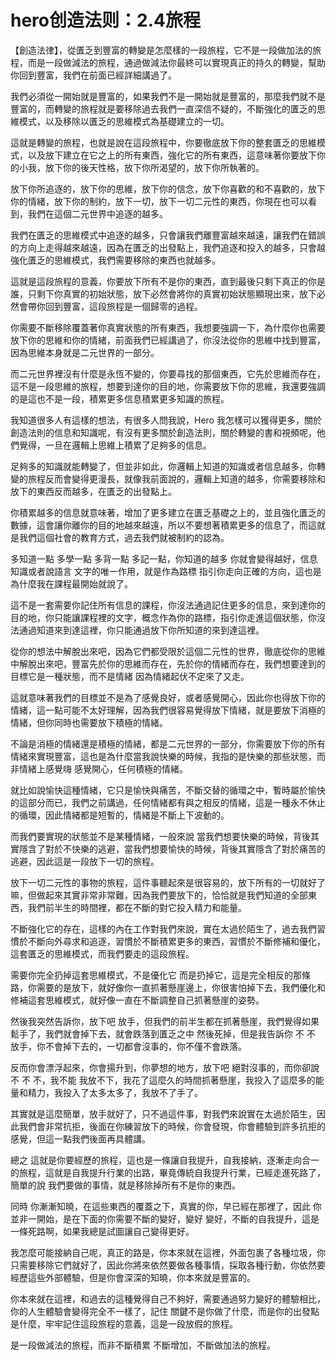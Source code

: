 # hero创造法则：2.4旅程

【創造法律】，從匱乏到豐富的轉變是怎麼樣的一段旅程，它不是一段做加法的旅程，而是一段做減法的旅程，通過做減法你最終可以實現真正的持久的轉變，幫助你回到豐富，我們在前面已經詳細講過了。

我們必須從一開始就是豐富的，如果我們不是一開始就是豐富的，那麼我們就不是豐富的，而轉變的旅程就是要移除過去我們一直深信不疑的，不斷強化的匱乏的思維模式，以及移除以匱乏的思維模式為基礎建立的一切。

這就是轉變的旅程，也就是說在這段旅程中，你要徹底放下你的整套匱乏的思維模式，以及放下建立在它之上的所有東西，強化它的所有東西，這意味著你要放下你的小我，放下你的後天性格，放下你所渴望的，放下你所執著的。

放下你所追逐的，放下你的思維，放下你的信念，放下你喜歡的和不喜歡的，放下你的情緒，放下你的制約，放下一切，放下一切二元性的東西，你現在也可以看到，我們在這個二元世界中追逐的越多。

我們在匱乏的思維模式中追逐的越多，只會讓我們離豐富越來越遠，讓我們在錯誤的方向上走得越來越遠，因為在匱乏的出發點上，我們追逐和投入的越多，只會越強化匱乏的思維模式，我們需要移除的東西也就越多。

這就是這段旅程的意義，你要放下所有不是你的東西，直到最後只剩下真正的你是誰，只剩下你真實的初始狀態，放下必然會將你的真實初始狀態顯現出來，放下必然會帶你回到豐富，這段旅程是一個歸零的過程。

你需要不斷移除覆蓋著你真實狀態的所有東西，我想要強調一下，為什麼你也需要放下你的思維和你的情緒，前面我們已經講過了，你沒法從你的思維中找到豐富，因為思維本身就是二元世界的一部分。

而二元世界裡沒有什麼是永恆不變的，你要尋找的那個東西，它先於思維而存在，這不是一段思維的旅程，想要到達你的目的地，你需要放下你的思維，我還要強調的是這也不是一段，積累更多信息積累更多知識的旅程。

我知道很多人有這樣的想法，有很多人問我說，Hero 我怎樣可以獲得更多，關於創造法則的信息和知識呢，有沒有更多關於創造法則，關於轉變的書和視頻呢，他們覺得，一旦在邏輯上思維上積累了足夠多的信息。

足夠多的知識就能轉變了，但並非如此，你邏輯上知道的知識或者信息越多，你轉變的旅程反而會變得更漫長，就像我前面說的，邏輯上知道的越多，你需要移除和放下的東西反而越多，在匱乏的出發點上。

你積累越多的信息就意味著，增加了更多建立在匱乏基礎之上的，並且強化匱乏的數據，這會讓你離你的目的地越來越遠，所以不要想著積累更多的信息了，而這就是我們這個社會的教育方式，過去我們就被制約的認為。

多知道一點 多學一點 多背一點 多記一點，你知道的越多 你就會變得越好，信息 知識或者說語言 文字的唯一作用，就是作為路標 指引你走向正確的方向，這也是為什麼我在課程最開始就說了。

這不是一套需要你記住所有信息的課程，你沒法通過記住更多的信息，來到達你的目的地，你只能讓課程裡的文字，概念作為你的路標，指引你走進這個狀態，你沒法通過知道來到達這裡，你只能通過放下你所知道的來到達這裡。

從你的想法中解脫出來吧，因為它們都受限於這個二元性的世界，徹底從你的思維中解脫出來吧，豐富先於你的思維而存在，先於你的情緒而存在，我們想要達到的目標它是一種狀態，而不是情緒 因為情緒起伏不定來了又走。

這就意味著我們的目標並不是為了感覺良好，或者感覺開心，因此你也得放下你的情緒，這一點可能不太好理解，因為我們很容易覺得放下情緒，就是要放下消極的情緒，但你同時也需要放下積極的情緒。

不論是消極的情緒還是積極的情緒，都是二元世界的一部分，你需要放下你的所有情緒來實現豐富，這也是為什麼當我說快樂的時候，我指的是快樂的那些狀態，而非情緒上感覺嗨 感覺開心，任何積極的情緒。

就比如說愉快這種情緒，它只是愉快與痛苦，不斷交替的循環之中，暫時屬於愉快的這部分而已，我們之前講過，任何情緒都有與之相反的情緒，這是一種永不休止的循環，因此情緒都是短暫的，情緒是不斷上下波動的。

而我們要實現的狀態並不是某種情緒，一般來說 當我們想要快樂的時候，背後其實隱含了對於不快樂的逃避，當我們想要愉快的時候，背後其實隱含了對於痛苦的逃避，因此這是一段放下一切的旅程。

放下一切二元性的事物的旅程，這件事聽起來是很容易的，放下所有的一切就好了嘛，但做起來其實非常非常難，因為我們要放下的，恰恰就是我們知道的全部東西，我們前半生的時間裡，都在不斷的對它投入精力和能量。

不斷強化它的存在，這樣的內在工作對我們來說，實在太過於陌生了，過去我們習慣於不斷向外尋求和追逐，習慣於不斷積累更多的東西，習慣於不斷修補和優化，這套匱乏的思維模式，而我們要走的這段旅程。

需要你完全扔掉這套思維模式，不是優化它 而是扔掉它，這是完全相反的那條路，你需要的是放下，就好像你一直抓著懸崖邊上，你很害怕掉下去，我們優化和修補這套思維模式，就好像一直在不斷調整自己抓著懸崖的姿勢。

然後我突然告訴你，放下吧 放手，但我們的前半生都在抓著懸崖，我們覺得如果鬆手了，我們就會掉下去，就會跌落到匱乏之中 然後死掉，但是我告訴你 不 不 放手，你不會掉下去的，一切都會沒事的，你不僅不會跌落。

反而你會漂浮起來，你會揚升到，你夢想的地方，放下吧 絕對沒事的，而你卻說 不 不 不，我不能 我放不下，我花了這麼久的時間抓著懸崖，我投入了這麼多的能量和精力，我投入了太多太多了，我放不了手了。

其實就是這麼簡單，放手就好了，只不過這件事，對我們來說實在太過於陌生，因此我們會非常抗拒，後面在你練習放下的時候，你會發現，你會體驗到許多抗拒的感覺，但這一點我們後面再具體講。

總之 這就是你要經歷的旅程，這也是一條讓自我提升，自我接納，逐漸走向合一的旅程，這就是自我提升行業的出路，畢竟傳統自我提升行業，已經走進死路了，簡單的說 我們要做的事情，就是移除掉所有不是你的東西。

同時 你漸漸知曉，在這些東西的覆蓋之下，真實的你，早已經在那裡了，因此 你並非一開始，是在下面的你需要不斷的變好，變好 變好，不斷的自我提升，這是一條死路啊，如果我總是試圖讓自己變得更好。

我怎麼可能接納自己呢，真正的路是，你本來就在這裡，外面包裹了各種垃圾，你只需要移除它們就好了，因此你將來依然要做各種事情，採取各種行動，你依然要經歷這些外部體驗，但是你會深深的知曉，你本來就是豐富的。

你本來就在這裡，和過去的這種覺得自己不夠好，需要通過努力變好的體驗相比，你的人生體驗會變得完全不一樣了，記住 關鍵不是你做了什麼，而是你的出發點是什麼，牢牢記住這段旅程的意義，這是一段放假的旅程。

是一段做減法的旅程，而非不斷積累 不斷增加，不斷做加法的旅程。